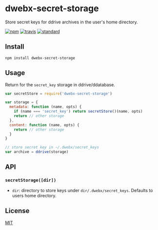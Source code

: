 # dwebx-secret-storage

Store secret keys for ddrive archives in the user's home directory.

[![npm][npm-image]][npm-url]
[![travis][travis-image]][travis-url]
[![standard][standard-image]][standard-url]

## Install

```
npm install dwebx-secret-storage
```

## Usage

Return for the `secret_key` storage in ddrive/ddatabase.

```js
var secretStore = require('dwebx-secret-storage')

var storage = {
  metadata: function (name, opts) {
    if (name === 'secret_key') return secretStore()(name, opts)
    return // other storage
  },
  content: function (name, opts) {
    return // other storage
  }
}

// store secret key in ~/.dwebx/secret_keys
var archive = ddrive(storage)
```

## API

### `secretStorage([dir])`

* `dir`: directory to store keys under `dir/.dwebx/secret_keys`. Defaults to users home directory.

## License

[MIT](LICENSE.md)

[npm-image]: https://img.shields.io/npm/v/dwebx-secret-storage.svg?style=flat-square
[npm-url]: https://www.npmjs.com/package/dwebx-secret-storage
[travis-image]: https://img.shields.io/travis/joehand/dwebx-secret-storage.svg?style=flat-square
[travis-url]: https://travis-ci.org/joehand/dwebx-secret-storage
[standard-image]: https://img.shields.io/badge/code%20style-standard-brightgreen.svg?style=flat-square
[standard-url]: http://npm.im/standard
